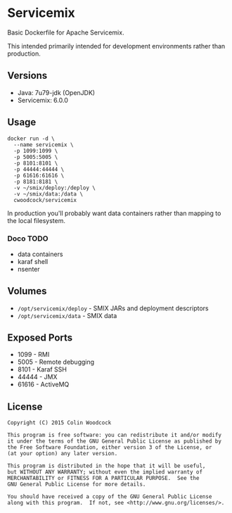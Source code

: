 # Servicemix
Basic Dockerfile for Apache Servicemix.

This intended primarily intended for development environments rather than production.

## Versions
* Java: 7u79-jdk (OpenJDK)
* Servicemix: 6.0.0

## Usage
```
docker run -d \
  --name servicemix \
  -p 1099:1099 \
  -p 5005:5005 \
  -p 8101:8101 \
  -p 44444:44444 \
  -p 61616:61616 \
  -p 8181:8181 \
  -v ~/smix/deploy:/deploy \
  -v ~/smix/data:/data \
  cwoodcock/servicemix
```

In production you'll probably want data containers rather than mapping to the local filesystem.  

### Doco TODO
* data containers
* karaf shell
* nsenter

## Volumes
* `/opt/servicemix/deploy` - SMIX JARs and deployment descriptors
* `/opt/servicemix/data` - SMIX data

## Exposed Ports
* 1099 - RMI
* 5005 - Remote debugging
* 8101 - Karaf SSH
* 44444 - JMX
* 61616 - ActiveMQ

## License

	Copyright (C) 2015 Colin Woodcock

    This program is free software: you can redistribute it and/or modify
    it under the terms of the GNU General Public License as published by
    the Free Software Foundation, either version 3 of the License, or
    (at your option) any later version.

    This program is distributed in the hope that it will be useful,
    but WITHOUT ANY WARRANTY; without even the implied warranty of
    MERCHANTABILITY or FITNESS FOR A PARTICULAR PURPOSE.  See the
    GNU General Public License for more details.

    You should have received a copy of the GNU General Public License
    along with this program.  If not, see <http://www.gnu.org/licenses/>.